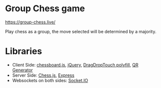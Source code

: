 # Group Chess game

https://group-chess.live/

Play chess as a group, the move selected will be determined by a majority.


# Libraries

* Client Side: [chessboard.js](https://chessboardjs.com/), [jQuery](https://jquery.com/), [DragDropTouch polyfill](https://www.npmjs.com/package/drag-drop-touch), [QR Generator](https://github.com/davidshimjs/qrcodejs)
* Server Side: [Chess.js](https://github.com/jhlywa/chess.js/), [Express](https://expressjs.com/)
* Websockets on both sides: [Socket.IO](https://socket.io/)
